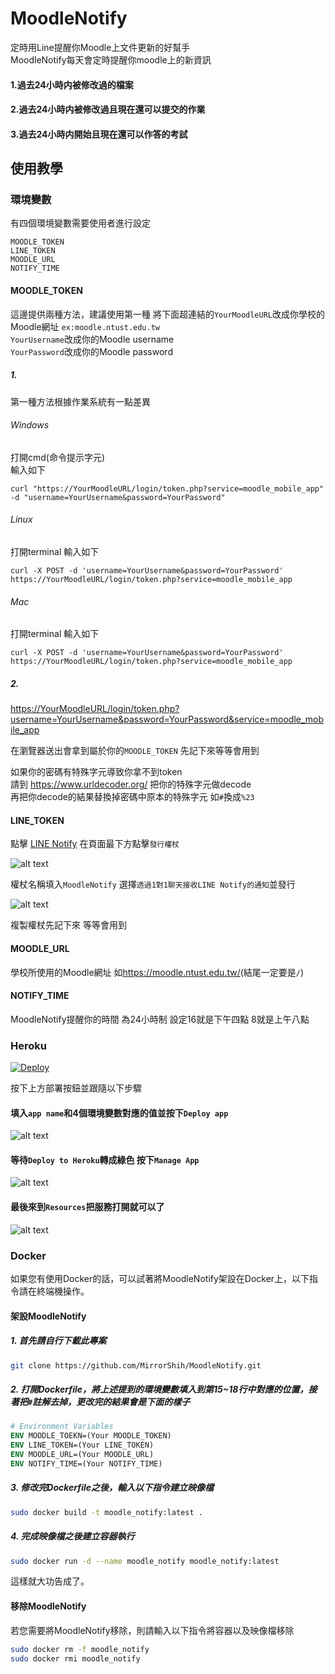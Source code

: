 # MoodleNotify

定時用Line提醒你Moodle上文件更新的好幫手  
MoodleNotify每天會定時提醒你moodle上的新資訊

#### 1.過去24小時内被修改過的檔案

#### 2.過去24小時内被修改過且現在還可以提交的作業

#### 3.過去24小時内開始且現在還可以作答的考試

## 使用教學

### 環境變數

有四個環境變數需要使用者進行設定
```
MOODLE_TOKEN
LINE_TOKEN
MOODLE_URL
NOTIFY_TIME
```

#### MOODLE_TOKEN
這邊提供兩種方法，建議使用第一種
將下面超連結的`YourMoodleURL`改成你學校的Moodle網址 `ex:moodle.ntust.edu.tw`  
`YourUsername`改成你的Moodle username  
`YourPassword`改成你的Moodle password  

##### 1. 

第一種方法根據作業系統有一點差異  

###### Windows  

打開cmd(命令提示字元)  
輸入如下
```
curl "https://YourMoodleURL/login/token.php?service=moodle_mobile_app" -d "username=YourUsername&password=YourPassword"
```

###### Linux  

打開terminal
輸入如下
```
curl -X POST -d 'username=YourUsername&password=YourPassword' https://YourMoodleURL/login/token.php?service=moodle_mobile_app
```

###### Mac
打開terminal
輸入如下
```
curl -X POST -d 'username=YourUsername&password=YourPassword' https://YourMoodleURL/login/token.php?service=moodle_mobile_app
```

##### 2.

<https://YourMoodleURL/login/token.php?username=YourUsername&password=YourPassword&service=moodle_mobile_app>

在瀏覽器送出會拿到屬於你的`MOODLE_TOKEN` 先記下來等等會用到

如果你的密碼有特殊字元導致你拿不到token  
請到 https://www.urldecoder.org/ 把你的特殊字元做decode  
再把你decode的結果替換掉密碼中原本的特殊字元 如`#`換成`%23`

#### LINE_TOKEN

點擊 [LINE Notify](https://notify-bot.line.me/my/) 在頁面最下方點擊`發行權杖`

![alt text](https://github.com/MirrorShih/MoodleNotify/blob/main/assets/Line_token.png)

權杖名稱填入`MoodleNotify` 選擇`透過1對1聊天接收LINE Notify的通知`並發行

![alt text](https://github.com/MirrorShih/MoodleNotify/blob/main/assets/Line_token_settings.png)

複製權杖先記下來 等等會用到

#### MOODLE_URL

學校所使用的Moodle網址 如<https://moodle.ntust.edu.tw/>(結尾一定要是`/`)

#### NOTIFY_TIME

MoodleNotify提醒你的時間 為24小時制 設定16就是下午四點 8就是上午八點

### Heroku

[![Deploy](https://www.herokucdn.com/deploy/button.svg)](https://heroku.com/deploy)

按下上方部署按鈕並跟隨以下步驟

#### 填入`app name`和4個環境變數對應的值並按下`Deploy app`

![alt text](https://github.com/MirrorShih/MoodleNotify/blob/main/assets/heroku_deploy.png)

#### 等待`Deploy to Heroku`轉成綠色 按下`Manage App`

![alt text](https://github.com/MirrorShih/MoodleNotify/blob/main/assets/manage.png)

#### 最後來到`Resources`把服務打開就可以了

![alt text](https://github.com/MirrorShih/MoodleNotify/blob/main/assets/resources.png)

### Docker

如果您有使用Docker的話，可以試著將MoodleNotify架設在Docker上，以下指令請在終端機操作。

#### 架設MoodleNotify

##### 1. 首先請自行下載此專案
```bash
git clone https://github.com/MirrorShih/MoodleNotify.git
```

##### 2. 打開Dockerfile，將上述提到的環境變數填入到第15~18行中對應的位置，接著把`#`註解去掉，更改完的結果會是下面的樣子
```dockerfile
# Environment Variables
ENV MOODLE_TOEKN=(Your MOODLE_TOKEN)
ENV LINE_TOKEN=(Your LINE_TOKEN)
ENV MOODLE_URL=(Your MOODLE_URL)
ENV NOTIFY_TIME=(Your NOTIFY_TIME)
```

##### 3. 修改完Dockerfile之後，輸入以下指令建立映像檔
```bash
sudo docker build -t moodle_notify:latest .
```

##### 4. 完成映像檔之後建立容器執行
```bash
sudo docker run -d --name moodle_notify moodle_notify:latest
```

這樣就大功告成了。

#### 移除MoodleNotify

若您需要將MoodleNotify移除，則請輸入以下指令將容器以及映像檔移除
```bash
sudo docker rm -f moodle_notify
sudo docker rmi moodle_notify
```

